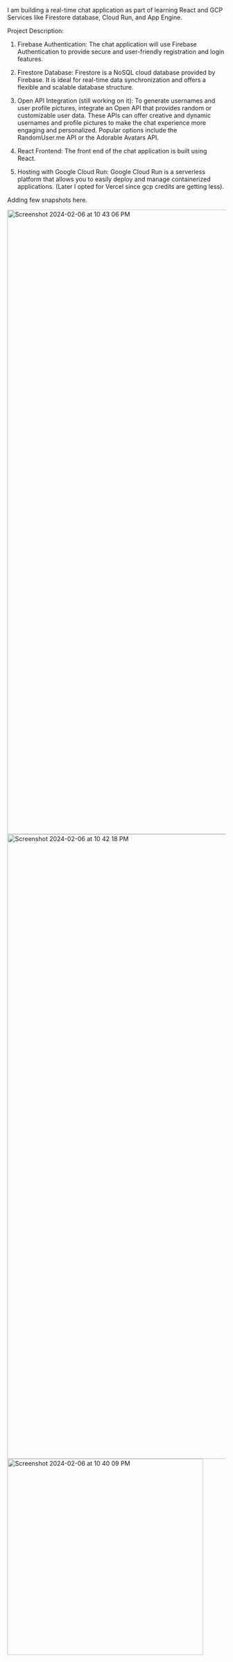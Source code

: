 I am building a real-time chat application as part of learning React and GCP Services like Firestore database, Cloud Run, and App Engine.

Project Description:

1. Firebase Authentication: The chat application will use Firebase Authentication to provide secure and user-friendly registration and login features. 

2. Firestore Database: Firestore is a NoSQL cloud database provided by Firebase. It is ideal for real-time data synchronization and offers a flexible and scalable database structure. 

3. Open API Integration (still working on it): To generate usernames and user profile pictures, integrate an Open API that provides random or customizable user data. These APIs can offer creative and dynamic usernames and profile pictures to make the chat experience more engaging and personalized. Popular options include the RandomUser.me API or the Adorable Avatars API.

4. React Frontend: The front end of the chat application is built using React.

5. Hosting with Google Cloud Run: Google Cloud Run is a serverless platform that allows you to easily deploy and manage containerized applications. (Later I opted for Vercel since gcp credits are getting less).

Adding few snapshots here.

<img width="1440" alt="Screenshot 2024-02-06 at 10 43 06 PM" src="https://github.com/kishore7403/gcp-firestore-chatrooms/assets/48860055/e798b72b-a284-4b9e-9f51-0e3586b9743a">

<img width="1440" alt="Screenshot 2024-02-06 at 10 42 18 PM" src="https://github.com/kishore7403/gcp-firestore-chatrooms/assets/48860055/1c219b83-2a76-4c6a-8a85-3b8635e32512">

<img width="452" alt="Screenshot 2024-02-06 at 10 40 09 PM" src="https://github.com/kishore7403/gcp-firestore-chatrooms/assets/48860055/c1fe4d7f-cdf4-4fcd-85c7-359719fc897c">


